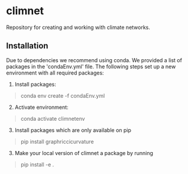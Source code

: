# climnet
Repository for creating and working with climate networks.


## Installation

Due to dependencies we recommend using conda. We provided a list of packages in the 
'condaEnv.yml' file. The following steps set up a new environment with all required packages:
1. Install packages: 
> conda env create -f condaEnv.yml
2. Activate environment:
> conda activate climnetenv
3. Install packages which are only available on pip
> pip install graphriccicurvature 
3. Make your local version of climnet a package by running 
> pip install -e . 